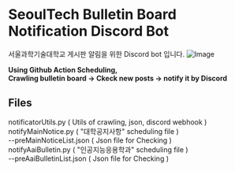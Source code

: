 # SeoulTech Bulletin Board Notification Discord Bot
서울과학기술대학교 게시판 알림을 위한 Discord bot 입니다.
![Image](https://github.com/user-attachments/assets/14b8ab95-4a9c-41e5-9cda-96a7bb42d058)

**Using Github Action Scheduling,**  
**Crawling bulletin board -> Ckeck new posts -> notify it by Discord**  

## Files
notificatorUtils.py ( Utils of crawling, json, discord webhook )  
notifyMainNotice.py ( "대학공지사항" scheduling file )  
--preMainNoticeList.json ( Json file for Checking )  
notifyAaiBulletin.py ( "인공지능응용학과" scheduling file )  
--preAaiBulletinList.json  ( Json file for Checking )  
